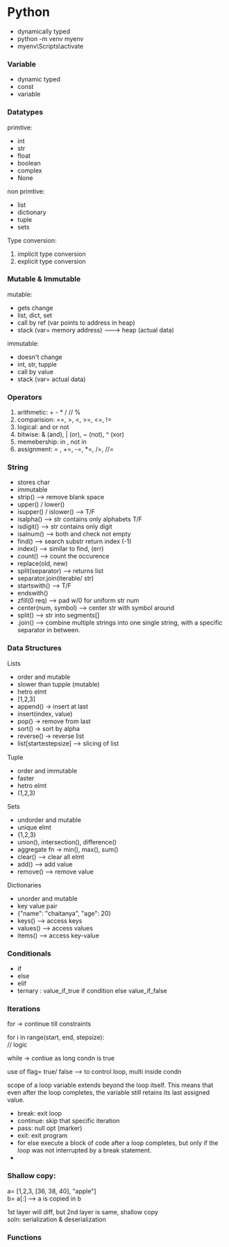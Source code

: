 # Python
- dynamically typed 
- python -m venv myenv
- myenv\Scripts\activate    


### Variable
- dynamic typed
- const
- variable

### Datatypes

primtive:
- int
- str
- float
- boolean
- complex
- None

non primtive:
- list 
- dictionary
- tuple
- sets

Type conversion:  
1. implicit type conversion
2. explicit type conversion

### Mutable & Immutable

mutable:
- gets change
- list, dict, set
- call by ref (var points to address in heap)
- stack (var= memory address) ---> heap (actual data)

immutable:
- doesn't change
- int, str, tupple
- call by value
- stack (var= actual data)


### Operators
1. arithmetic: + - * / // %
2. comparision: ==, >, <, >=, <=, !=
3. logical: and or not
4. bitwise: & (and), | (or), ~ (not), ^ (xor)
5. memebership: in , not in
6. assignment: = , +=, -=, *=, /=, //=


### String
- stores char
- immutable
- strip() --> remove blank space
- upper() / lower()
- isupper() / islower() --> T/F
- isalpha() --> str contains only alphabets T/F
- isdigit() --> str contains only digit
- isalnum() --> both and check not empty
- find() --> search substr return index (-1)
- index() --> similar to find, (err)
- count() --> count the occurence
- replace(old, new)
- split(separator) --> returns list
- separator.join(iterable/ str) 
- startswith() --> T/F
- endswith()
- zfill(0 req) --> pad w/0 for uniform str num
- center(num, symbol)  --> center str with symbol around
- split() --> str into segments[]
- .join() --> combine multiple strings into one single string, with a specific separator in between.

 
### Data Structures

Lists
- order and mutable
- slower than tupple (mutable)
- hetro elmt
- [1,2,3]
- append() -> insert at last
- insert(index, value)
- pop() -> remove from last
- sort() -> sort by alpha
- reverse() -> reverse list
- list[start:end:stepsize] --> slicing of list

Tuple
- order and immutable
- faster
- hetro elmt
- (1,2,3)

Sets
- undorder and mutable
- unique elmt
- {1,2,3}
- union(), intersection(), difference()
- aggregate fn -> min(), max(), sum()
- clear() --> clear all elmt
- add() --> add value
- remove() --> remove value

Dictionaries
- unorder and mutable
- key value pair
- {"name": "chaitanya", "age": 20}
- keys() --> access keys
- values() --> access values
- items() --> access key-value

### Conditionals
- if 
- else
- elif
- ternary : value_if_true if condition else value_if_false


### Iterations

for -> continue till constraints

for i in range(start, end, stepsize):   
// logic

while -> contiue as long condn is true   

use of flag= true/ false --> to control loop, multi inside condn  

scope of a loop variable extends beyond the loop itself. This means that even after the loop completes, the variable still retains its last assigned value.



- break: exit loop
- continue: skip that specific iteration
- pass: null opt (marker)
- exit: exit program
- for else execute a block of code after a loop completes, but only if the loop was not interrupted by a break statement.
- 

### Shallow copy:
a= [1,2,3, [36, 38, 40], "apple"]   
b= a[:] --> a is copied in b    

1st layer will diff, but 2nd layer is same, shallow copy   
soln: serialization & deserialization


### Functions
